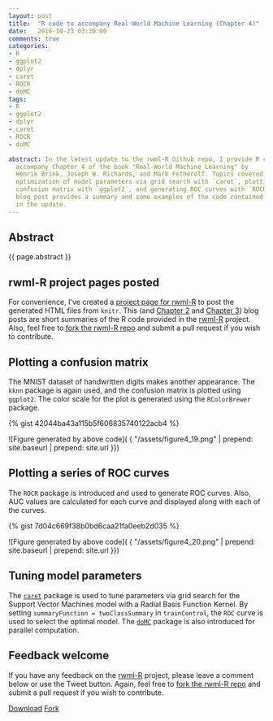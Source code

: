 ```yaml
--- 
layout: post
title:  "R code to accompany Real-World Machine Learning (Chapter 4)" 
date:   2016-10-23 03:30:00
comments: true
categories: 
- R
- ggplot2
- dplyr
- caret
- ROCR
- doMC
tags:
- R
- ggplot2
- dplyr
- caret
- ROCR
- doMC

abstract: In the latest update to the rwml-R Github repo, I provide R code to 
  accompany Chapter 4 of the book "Real-World Machine Learning" by 
  Henrik Brink, Joseph W. Richards, and Mark Fetherolf. Topics covered include 
  optimization of model parameters via grid search with `caret`, plotting a
  confusion matrix with `ggplot2`, and generating ROC curves with `ROCR`. This
  blog post provides a summary and some examples of the code contained
  in the update.
---
```


## Abstract

{{ page.abstract }}

## rwml-R project pages posted

For convenience, I've created a [project page for rwml-R][rwml-R] to post 
the generated HTML files 
from `knitr`. This (and [Chapter 2][chap2] and [Chapter 3][chap3]) blog posts 
are short 
summaries of the R code provided in the [rwml-R][rwml-R] project.
Also, feel free to [fork the rwml-R repo][rwml-R-fork]
and submit a pull request if you wish to contribute.

## Plotting a confusion matrix 

The MNIST dataset of handwritten digits makes another appearance.
The `kknn` package is again used, and the confusion matrix is plotted
using `ggplot2`. The color scale for the plot is generated using
the `RColorBrewer` package.

{% gist 42044ba43a115b5f606835740122acb4 %} 

![Figure generated by above code](
{ "/assets/figure4_19.png" | prepend: site.baseurl | prepend: site.url }}) 

## Plotting a series of ROC curves 

The `ROCR` package is introduced and used to generate ROC curves. 
Also, AUC values are calculated for each curve and displayed along with 
each of the curves.

{% gist 7d04c669f38b0bd6caa21fa0eeb2d035 %}

![Figure generated by above code](
{ "/assets/figure4_20.png" | prepend: site.baseurl | prepend: site.url }}) 

## Tuning model parameters

The [`caret`][caret] package is used to tune parameters via grid search
for the Support Vector Machines model with a Radial Basis Function Kernel. 
By setting `summaryFunction = twoClassSummary`
in `trainControl`, the `ROC` curve is used to select the optimal 
model. The [`doMC`][doMC] package is also introduced for parallel computation. 

## Feedback welcome 
If you have any feedback on the [rwml-R][rwml-R] project, please
leave a comment below or use the Tweet button.
Again, feel free to [fork the rwml-R repo][rwml-R-fork]
and submit a pull request if you wish to contribute.

<a class="github-button" href="https://github.com/padamson/rwml-R/archive/master.zip" data-icon="octicon-cloud-download" data-style="mega" aria-label="Download padamson/rwml-R on GitHub">Download</a>
<a class="github-button" href="https://github.com/padamson/rwml-R/fork" data-icon="octicon-repo-forked" data-style="mega" data-count-href="/padamson/rwml-R/network" data-count-api="/repos/padamson/rwml-R#forks_count" data-count-aria-label="# forks on GitHub" aria-label="Fork padamson/rwml-R on GitHub">Fork</a>

[caret]:        http://topepo.github.io/caret/
[rwml-R]:       https://padamson.github.io/rwml-R/
[rwml-R-fork]:  https://github.com/padamson/rwml-R/fork
[doMC]:         https://cran.r-project.org/web/packages/doMC/index.html
[chap2]:        http://padamson.github.io/r/machine%20learning/ggplot2/dplyr/tidyr/2016/10/01/real-world-machine-learning-with-R-intro.html
[chap3]:        http://padamson.github.io/r/ggplot2/dplyr/caret/2016/10/15/real-world-machine-learning-with-R-chapter-3.html
